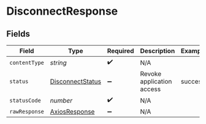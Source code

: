 # DisconnectResponse


## Fields

| Field                                                           | Type                                                            | Required                                                        | Description                                                     | Example                                                         |
| --------------------------------------------------------------- | --------------------------------------------------------------- | --------------------------------------------------------------- | --------------------------------------------------------------- | --------------------------------------------------------------- |
| `contentType`                                                   | *string*                                                        | :heavy_check_mark:                                              | N/A                                                             |                                                                 |
| `status`                                                        | [DisconnectStatus](../../models/operations/disconnectstatus.md) | :heavy_minus_sign:                                              | Revoke application access                                       | success                                                         |
| `statusCode`                                                    | *number*                                                        | :heavy_check_mark:                                              | N/A                                                             |                                                                 |
| `rawResponse`                                                   | [AxiosResponse](https://axios-http.com/docs/res_schema)         | :heavy_minus_sign:                                              | N/A                                                             |                                                                 |